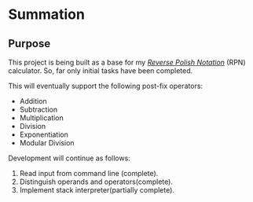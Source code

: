 # Summation

## Purpose

This project is being built as a base for my [*Reverse Polish Notation*](https://en.wikipedia.org/wiki/Reverse_Polish_notation) (RPN) calculator. So, far only initial tasks have been completed.

This will eventually support the following post-fix operators:

* Addition
* Subtraction
* Multiplication
* Division
* Exponentiation
* Modular Division

Development will continue as follows:

1. Read input from command line (complete).
2. Distinguish operands and operators(complete).
3. Implement stack interpreter(partially complete).
